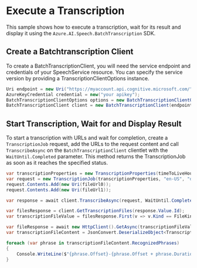 # Execute a Transcription

This sample shows how to execute a transcription, wait for its result and display it using the `Azure.AI.Speech.BatchTranscription` SDK.

## Create a Batchtranscription Client

To create a BatchTranscriptionClient, you will need the service endpoint and credentials of your SpeechService resource. You can specify the service version by providing a TranscriptionClientOptions instance.

```C# Snippet:CreateTranscriptionClientForSpecificApiVersion
Uri endpoint = new Uri("https://myaccount.api.cognitive.microsoft.com/");
AzureKeyCredential credential = new("your apikey");
BatchTranscriptionClientOptions options = new BatchTranscriptionClientOptions(BatchTranscriptionClientOptions.ServiceVersion.V2024_11_15);
BatchTranscriptionClient client = new BatchTranscriptionClient(endpoint, credential, options);
```

## Start Transcription, Wait for and Display Result

To start a transcription with URLs and wait for completion, create a `TranscriptionJob` request, add the URLs to the request content and call `TranscribeAsync` on the `BatchTranscriptionClient` clientlet with the `WaitUntil.Completed` parameter. This method returns the TranscriptionJob as soon as it reaches the specified status.

```C# Snippet:ExecuteTranscription
var transcriptionProperties = new TranscriptionProperties(timeToLiveHours: 48);
var request = new TranscriptionJob(transcriptionProperties, "en-US", "displayName")
request.Contents.Add(new Uri(fileUrl0));
request.Contents.Add(new Uri(fileUrl1));

var response = await client.TranscribeAsync(request, WaitUntil.Completed);

var filesResponse = client.GetTranscriptionFiles(response.Value.Id);
var transcriptionFileValue = filesResponse.First(v => v.Kind == FileKind.Transcription);

var fileResponse = await new HttpClient().GetAsync(transcriptionFileValue.Links.Content);
var transcriptionFileContent = JsonConvert.DeserializeObject<TranscriptionFileContent>(await fileResponse.Content.ReadAsStringAsync());

foreach (var phrase in transcriptionFileContent.RecognizedPhrases)
{
    Console.WriteLine($"{phrase.Offset}-{phrase.Offset + phrase.Duration}: {phrase.NBest.First().Display}");
}
```
